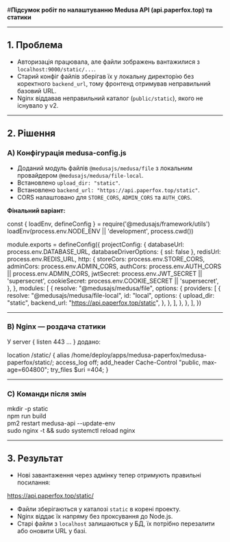 #**Підсумок робіт по налаштуванню Medusa API (api.paperfox.top) та статики**

---

## 1. Проблема

- Авторизація працювала, але файли зображень вантажилися з `localhost:9000/static/...`.
- Старий конфіг файлів зберігав їх у локальну директорію без коректного `backend_url`, тому фронтенд отримував неправильний базовий URL.
- Nginx віддавав неправильний каталог (`public/static`), якого не існувало у v2.

---

## 2. Рішення

### A) Конфігурація medusa-config.js

- Доданий модуль файлів `@medusajs/medusa/file` з локальним провайдером `@medusajs/medusa/file-local`.
- Встановлено `upload_dir: "static"`.
- Встановлено `backend_url: "https://api.paperfox.top/static"`.
- CORS налаштовано для `STORE_CORS`, `ADMIN_CORS` та `AUTH_CORS`.

**Фінальний варіант:**

const { loadEnv, defineConfig } = require('@medusajs/framework/utils')
loadEnv(process.env.NODE_ENV || 'development', process.cwd())

module.exports = defineConfig({
  projectConfig: {
    databaseUrl: process.env.DATABASE_URL,
    databaseDriverOptions: { ssl: false },
    redisUrl: process.env.REDIS_URL,
    http: {
      storeCors: process.env.STORE_CORS,
      adminCors: process.env.ADMIN_CORS,
      authCors: process.env.AUTH_CORS || process.env.ADMIN_CORS,
      jwtSecret: process.env.JWT_SECRET || 'supersecret',
      cookieSecret: process.env.COOKIE_SECRET || 'supersecret',
    },
  },
  modules: [
    {
      resolve: "@medusajs/medusa/file",
      options: {
        providers: [
          {
            resolve: "@medusajs/medusa/file-local",
            id: "local",
            options: {
              upload_dir: "static",
              backend_url: "https://api.paperfox.top/static",
            },
          },
        ],
      },
    },
  ],
})

---

### B) Nginx — роздача статики

У server { listen 443 ... } додано:

location /static/ {
  alias /home/deploy/apps/medusa-paperfox/medusa-paperfox/static/;
  access_log off;
  add_header Cache-Control "public, max-age=604800";
  try_files $uri =404;
}

---

### C) Команди після змін

mkdir -p static  
npm run build  
pm2 restart medusa-api --update-env  
sudo nginx -t && sudo systemctl reload nginx  

---

## 3. Результат

- Нові завантаження через адмінку тепер отримують правильні посилання:

https://api.paperfox.top/static/<filename>

- Файли зберігаються у каталозі `static` в корені проекту.
- Nginx віддає їх напряму без проксування до Node.js.
- Старі файли з `localhost` залишаються у БД, їх потрібно перезалити або оновити URL у базі.
